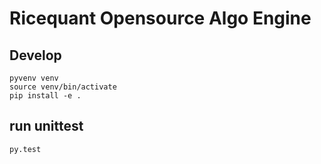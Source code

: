# Ricequant Opensource Algo Engine

## Develop
```
pyvenv venv
source venv/bin/activate
pip install -e .
```

## run unittest
```
py.test
```
